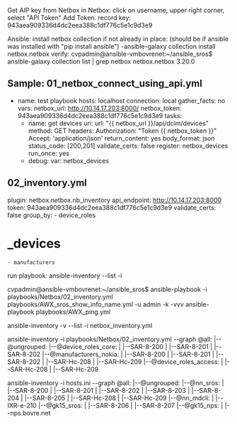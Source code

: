 
Get AIP key from Netbox
    in Netbox:
    click on username, upper right corner, select "API Token"
    Add Token.
    record key: 943aea909336d4dc2eea388c1df776c5e1c9d3e9

Ansible:
    install netbox collection if not already in place: (should be if ansible was installed with "pip install ansible")
    -ansible-galaxy collection install netbox.netbox
    verify:
    cvpadmin@ansible-vmbovrenet:~/ansible_sros$ ansible-galaxy collection list | grep netbox
    netbox.netbox                            3.20.0 

Sample:
01_netbox_connect_using_api.yml
---
  - name: test playbook
    hosts: localhost
    connection: local
    gather_facts: no
    vars:
      netbox_url: http://10.14.17.203:8000/
      netbox_token: 943aea909336d4dc2eea388c1df776c5e1c9d3e9
    tasks:
      - name: get devices
        uri:
          url: "{{ netbox_url }}/api/dcim/devices"
          method: GET
          headers:
            Authorization: "Token {{ netbox_token }}"
            Accept: 'application/json'
          return_content: yes
          body_format: json
          status_code: [200,201]
          validate_certs: false
        register: netbox_devices
        run_once: yes
      - debug:
          var: netbox_devices

02_inventory.yml
--- 
  plugin: netbox.netbox.nb_inventory
  api_endpoint:  http://10.14.17.203:8000
  token: 943aea909336d4dc2eea388c1df776c5e1c9d3e9
  validate_certs: false
  group_by:
    - device_roles
  #  _devices
    - manufacturers

  run playbook:
  ansible-inventory --list -i 


cvpadmin@ansible-vmbovrenet:~/ansible_sros$ 
ansible-playbook -i playbooks/Netbox/02_inventory.yml playbooks/AWX_sros_show_info_name.yml -u admin -k  -vvv
ansible-playbook playbooks/AWX_ping.yml

ansible-inventory -v --list -i netbox_inventory.yml

ansible-inventory -i playbooks/Netbox/02_inventory.yml --graph
@all:
  |--@ungrouped:
  |--@device_roles_core:
  |  |--SAR-8-200
  |  |--SAR-8-201
  |  |--SAR-8-202
  |--@manufacturers_nokia:
  |  |--SAR-8-200
  |  |--SAR-8-201
  |  |--SAR-8-202
  |  |--SAR-Hc-208
  |  |--SAR-Hc-209
  |--@device_roles_access:
  |  |--SAR-Hc-208
  |  |--SAR-Hc-209

  ansible-inventory -i hosts.ini --graph
@all:
  |--@ungrouped:
  |--@nn_sros:
  |  |--SAR-8-200
  |  |--SAR-8-201
  |  |--SAR-8-202
  |  |--SAR-8-203
  |  |--SAR-8-204
  |  |--SAR-8-205
  |  |--SAR-Hc-208
  |  |--SAR-Hc-209
  |--@nn_mdcli:
  |  |--IXR-e-210
  |--@gk15_sros:
  |  |--SAR-8-206
  |  |--SAR-8-207
  |--@gk15_nps:
  |  |--nps.bovre.net